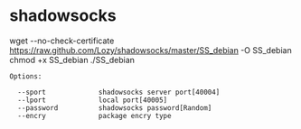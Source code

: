 shadowsocks
===========

wget --no-check-certificate https://raw.github.com/Lozy/shadowsocks/master/SS_debian -O SS_debian
chmod +x SS_debian
./SS_debian 

```
Options:

  --sport             shadowsocks server port[40004]
  --lport             local port[40005]
  --password          shadowsocks password[Random]
  --encry             package encry type
```
